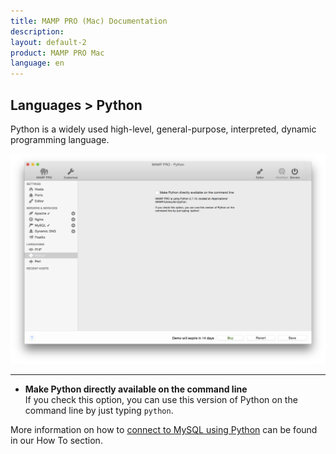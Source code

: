 ```yaml
---
title: MAMP PRO (Mac) Documentation
description: 
layout: default-2
product: MAMP PRO Mac
language: en
---
```


## Languages > Python

Python is a widely used high-level, general-purpose, interpreted, dynamic programming language. 

![MAMP](Python.png)

---

*  **Make Python directly available on the command line**  
   If you check this option, you can use this version of Python on the command line by just typing `python`.

More information on how to [connect to MySQL using Python](../../../Menu/File#edit_templates) can be found in our How To     section.
